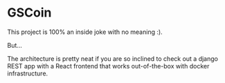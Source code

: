 # GSCoin

This project is 100% an inside joke with no meaning :).

But...

The architecture is pretty neat if you are so inclined to check
out a django REST app with a React frontend that works out-of-the-box
with  docker infrastructure.


